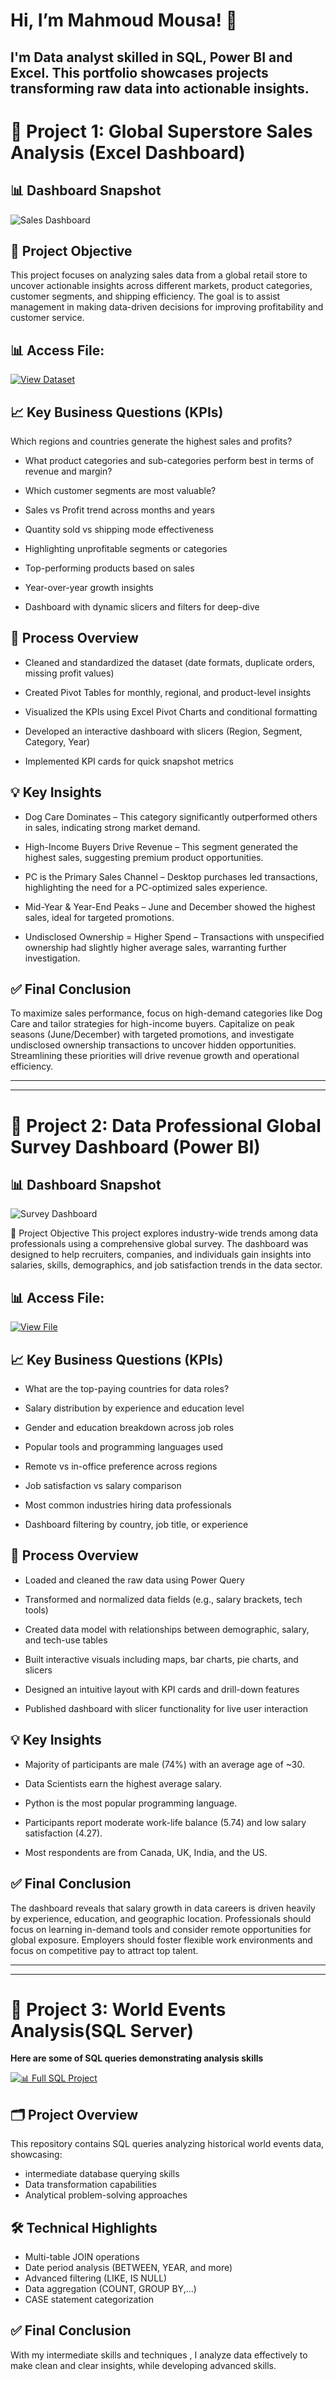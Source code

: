 # Hi, I’m Mahmoud Mousa! 👋  
I'm Data analyst skilled in SQL, Power BI and Excel. This portfolio showcases projects transforming raw data into actionable insights.
---


# 🧩 Project 1: Global Superstore Sales Analysis (Excel Dashboard)
## 📊 Dashboard Snapshot
![Sales Dashboard](https://raw.githubusercontent.com/mmousaa/Projects/main/assets/Dashboard_Sales%20Analysis.png)

## 📌 Project Objective
This project focuses on analyzing sales data from a global retail store to uncover actionable insights across different markets, product categories, customer segments, and shipping efficiency. The goal is to assist management in making data-driven decisions for improving profitability and customer service.

## 📊 Access File:
[![View Dataset](https://img.shields.io/badge/View-Dataset-blue)](https://github.com/mmousaa/Projects/blob/main/assets/Sales%20Analysis%20Dashboard.xlsx)

## 📈 Key Business Questions (KPIs)
Which regions and countries generate the highest sales and profits?

- What product categories and sub-categories perform best in terms of revenue and margin?

- Which customer segments are most valuable?

- Sales vs Profit trend across months and years

- Quantity sold vs shipping mode effectiveness

- Highlighting unprofitable segments or categories

- Top-performing products based on sales

- Year-over-year growth insights

- Dashboard with dynamic slicers and filters for deep-dive

## 🔧 Process Overview
- Cleaned and standardized the dataset (date formats, duplicate orders, missing profit values)

- Created Pivot Tables for monthly, regional, and product-level insights

- Visualized the KPIs using Excel Pivot Charts and conditional formatting

- Developed an interactive dashboard with slicers (Region, Segment, Category, Year)

- Implemented KPI cards for quick snapshot metrics

## 💡 Key Insights
- Dog Care Dominates – This category significantly outperformed others in sales, indicating strong market demand.

- High-Income Buyers Drive Revenue – This segment generated the highest sales, suggesting premium product opportunities.

- PC is the Primary Sales Channel – Desktop purchases led transactions, highlighting the need for a PC-optimized sales experience.

- Mid-Year & Year-End Peaks – June and December showed the highest sales, ideal for targeted promotions.

- Undisclosed Ownership = Higher Spend – Transactions with unspecified ownership had slightly higher average sales, warranting further investigation.

## ✅ Final Conclusion
To maximize sales performance, focus on high-demand categories like Dog Care and tailor strategies for high-income buyers. Capitalize on peak seasons (June/December) with targeted promotions, and investigate undisclosed ownership transactions to uncover hidden opportunities. Streamlining these priorities will drive revenue growth and operational efficiency.
  

---
***

  
# 🧩 Project 2: Data Professional Global Survey Dashboard (Power BI)
## 📊 Dashboard Snapshot
![Survey Dashboard](https://raw.githubusercontent.com/mmousaa/Projects/main/assets/Dashboard_data%20survey.png)

📌 Project Objective
This project explores industry-wide trends among data professionals using a comprehensive global survey. The dashboard was designed to help recruiters, companies, and individuals gain insights into salaries, skills, demographics, and job satisfaction trends in the data sector.

## 📊 Access File:
[![View File](https://img.shields.io/badge/View-Survey_File-blueviolet)](https://github.com/mmousaa/Projects/blob/main/assets/data%20professional%20survey.pbix) 

## 📈 Key Business Questions (KPIs)
- What are the top-paying countries for data roles?

- Salary distribution by experience and education level

- Gender and education breakdown across job roles

- Popular tools and programming languages used

- Remote vs in-office preference across regions

- Job satisfaction vs salary comparison

- Most common industries hiring data professionals

- Dashboard filtering by country, job title, or experience

## 🔧 Process Overview
- Loaded and cleaned the raw data using Power Query

- Transformed and normalized data fields (e.g., salary brackets, tech tools)

- Created data model with relationships between demographic, salary, and tech-use tables

- Built interactive visuals including maps, bar charts, pie charts, and slicers

- Designed an intuitive layout with KPI cards and drill-down features

- Published dashboard with slicer functionality for live user interaction

## 💡 Key Insights
- Majority of participants are male (74%) with an average age of ~30.

- Data Scientists earn the highest average salary.

- Python is the most popular programming language.

- Participants report moderate work-life balance (5.74) and low salary satisfaction (4.27).

- Most respondents are from Canada, UK, India, and the US.



## ✅ Final Conclusion
The dashboard reveals that salary growth in data careers is driven heavily by experience, education, and geographic location. Professionals should focus on learning in-demand tools and consider remote opportunities for global exposure. Employers should foster flexible work environments and focus on competitive pay to attract top talent.

---
***
# 🧩 Project 3: World Events Analysis(SQL Server)


**Here are some of SQL queries demonstrating analysis skills**

[![📊 Full SQL Project](https://img.shields.io/badge/📊_Full_SQL_Project-Data_Analysis-2ea44f)](https://github.com/mmousaa/SQL/blob/main/world_events_queries.sql)

## 🗂 Project Overview
This repository contains SQL queries analyzing historical world events data, showcasing:
- intermediate database querying skills
- Data transformation capabilities
- Analytical problem-solving approaches

## 🛠 Technical Highlights
- Multi-table JOIN operations
- Date period analysis (BETWEEN, YEAR, and more)
- Advanced filtering (LIKE, IS NULL)
- Data aggregation (COUNT, GROUP BY,...)
- CASE statement categorization


## ✅ Final Conclusion
With my intermediate skills and techniques , I analyze data effectively to make clean and clear insights, while developing advanced skills.

